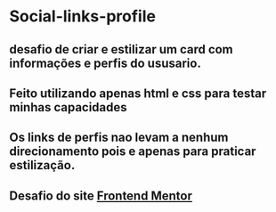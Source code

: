 # Social-links-profile
## desafio de criar e estilizar um card com informações e perfis do ususario.
## Feito utilizando apenas html e css para testar minhas capacidades
## Os links de perfis nao levam a nenhum direcionamento pois e apenas para praticar estilização.
## Desafio do site [Frontend Mentor](https://www.frontendmentor.io/home)

